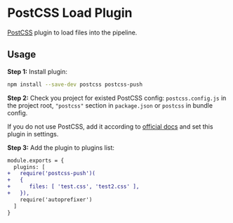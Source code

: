 # PostCSS Load Plugin

[PostCSS] plugin to load files into the pipeline.

[PostCSS]: https://github.com/postcss/postcss

## Usage

**Step 1:** Install plugin:

```sh
npm install --save-dev postcss postcss-push
```

**Step 2:** Check you project for existed PostCSS config: `postcss.config.js`
in the project root, `"postcss"` section in `package.json`
or `postcss` in bundle config.

If you do not use PostCSS, add it according to [official docs]
and set this plugin in settings.

**Step 3:** Add the plugin to plugins list:

```diff
module.exports = {
  plugins: [
+   require('postcss-push')(
+   {
+      files: [ 'test.css', 'test2.css' ],
+   }),
    require('autoprefixer')
  ]
}
```

[official docs]: https://github.com/postcss/postcss#usage
